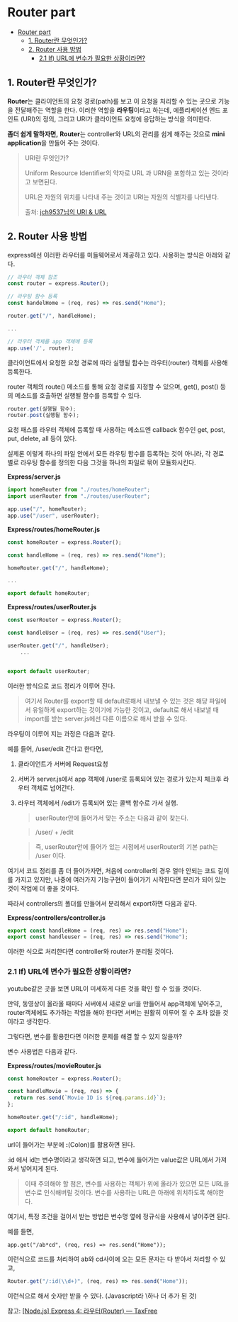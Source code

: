 # Router part

- [Router part](#router-part)
  - [1. Router란 무엇인가?](#1-router란-무엇인가)
  - [2. Router 사용 방법](#2-router-사용-방법)
    - [2.1 If) URL에 변수가 필요한 상황이라면?](#21-if-url에-변수가-필요한-상황이라면)

## 1. Router란 무엇인가?

**Router**는 클라이언트의 요청 경로(path)를 보고 이 요청을 처리할 수 있는 곳으로 기능을 전달해주는 역할을 한다. 이러한 역할을 **라우팅**이라고 하는데, 에플리케이션 엔드 포인트 (URI)의 정의, 그리고 URI가 클라이언트 요청에 응답하는 방식을 의미한다.

**좀더 쉽게 말하자면,** **Router**는 controller와 URL의 관리를 쉽게 해주는 것으로 **mini application**을 만들어 주는 것이다.

> URI란 무엇인가?
>
> Uniform Resource Identifier의 약자로 URL 과 URN을 포함하고 있는 것이라고 보면된다.
>
> URL은 자원의 위치를 나타내 주는 것이고 URI는 자원의 식별자를 나타낸다.
>
> 출처: [jch9537님의 URI & URL](https://velog.io/@jch9537/URI-URL)

## 2. Router 사용 방법

express에선 이러한 라우터를 미들웨어로서 제공하고 있다. 사용하는 방식은 아래와 같다.

```javascript
// 라우터 객체 참조
const router = express.Router();

// 라우팅 함수 등록
const handelHome = (req, res) => res.send("Home");

router.get("/", handleHome);

...

// 라우터 객체를 app 객체에 등록
app.use('/', router);
```

클라이언트에서 요청한 요청 경로에 따라 실행될 함수는 라우터(router) 객체를 사용해 등록한다.

router 객체의 route() 메소드를 통해 요청 경로를 지정할 수 있으며, get(), post() 등의 메소드를 호출하면 실행될 함수를 등록할 수 있다.

```javascript
router.get(실행될 함수);
router.post(실행될 함수);
```

요청 패스를 라우터 객체에 등록할 때 사용하는 메소드엔 callback 함수인 get, post, put, delete, all 등이 있다.

실제론 이렇게 하나의 파일 안에서 모든 라우팅 함수를 등록하는 것이 아니라, 각 경로 별로 라우팅 함수를 정의한 다음 그것을 하나의 파일로 묶어 모듈화시킨다.

**Express/server.js**

```javascript
import homeRouter from "./routes/homeRouter";
import userRouter from "./routes/userRouter";

app.use("/", homeRouter);
app.use("/user", userRouter);
```

**Express/routes/homeRouter.js**

```javascript
const homeRouter = express.Router();

const handleHome = (req, res) => res.send("Home");

homeRouter.get("/", handleHome);

...

export default homeRouter;
```

**Express/routes/userRouter.js**

```javascript
const userRouter = express.Router();

const handleUser = (req, res) => res.send("User");

userRouter.get("/", handleUser);
    ...


export default userRouter;
```

이러한 방식으로 코드 정리가 이루어 진다.

> 여기서 Router를 export할 때 default로해서 내보낼 수 있는 것은 해당 파일에서 유일하게 export하는 것이기에 가능한 것이고, default로 해서 내보낼 때 import를 받는 server.js에선 다른 이름으로 해서 받을 수 있다.

라우팅이 이루어 지는 과정은 다음과 같다.

예를 들어, /user/edit 간다고 한다면,

1.  클라이언트가 서버에 Request요청
2.  서버가 server.js에서 app 객체에 /user로 등록되어 있는 경로가 있는지 체크후 라우터 객체로 넘어간다.
3.  라우터 객체에서 /edit가 등록되어 있는 콜백 함수로 가서 실행.

    > userRouter안에 들어가서 맞는 주소는 다음과 같이 찾는다.

    > /user/ + /edit

    > 즉, userRouter안에 들어가 있는 시점에서 userRouter의 기본 path는 /user 이다.

여기서 코드 정리를 좀 더 들어가자면, 처음에 controller의 경우 얼마 안되는 코드 길이를 가지고 있지만, 나중에 여러가지 기능구현이 들어가기 시작한다면 분리가 되어 있는 것이 작업에 더 좋을 것이다.

따라서 controllers의 폴더를 만들어서 분리해서 export하면 다음과 같다.

**Express/controllers/controller.js**

```javascript
export const handleHome = (req, res) => res.send("Home");
export const handleuser = (req, res) => res.send("Home");
```

이러한 식으로 처리한다면 controller와 router가 분리될 것이다.

### 2.1 If) URL에 변수가 필요한 상황이라면?

youtube같은 곳을 보면 URL이 미세하게 다른 것을 확인 할 수 있을 것이다.

만약, 동영상이 올라올 때마다 서버에서 새로운 url을 만들어서 app객체에 넣어주고, router객체에도 추가하는 작업을 해야 한다면 서버는 원활히 이루어 질 수 조차 없을 것이라고 생각한다.

그렇다면, 변수를 활용한다면 이러한 문제를 해결 할 수 있지 않을까?

변수 사용법은 다음과 같다.

**Express/routes/movieRouter.js**

```javascript
const homeRouter = express.Router();

const handleMovie = (req, res) => {
  return res.send(`Movie ID is ${req.params.id}`);
};

homeRouter.get("/:id", handleHome);

export default homeRouter;
```

url이 들어가는 부분에 **:**(Colon)를 활용하면 된다.

:id 에서 id는 변수명이라고 생각하면 되고, 변수에 들어가는 value값은 URL에서 가져와서 넣어지게 된다.

> 이때 주의해야 할 점은, 변수를 사용하는 객체가 위에 올라가 있으면 모든 URL을 변수로 인식해버릴 것이다. 변수를 사용하는 URL은 아래에 위치하도록 해야한다.

여기서, 특정 조건을 걸어서 받는 방법은 변수명 옆에 정규식을 사용해서 넣어주면 된다.

예를 들면,

    app.get("/ab*cd", (req, res) => res.send("Home"));

이런식으로 코드를 처리하여 ab와 cd사이에 오는 모든 문자는 다 받아서 처리할 수 있고,

```javascript
Router.get("/:id(\\d+)", (req, res) => res.send("Home"));
```

이런식으로 해서 숫자만 받을 수 있다. (Javascript라 \하나 더 추가 된 것)

참고: [[Node.js] Express 4: 라우터(Router) — TaxFree](https://cotak.tistory.com/85)
